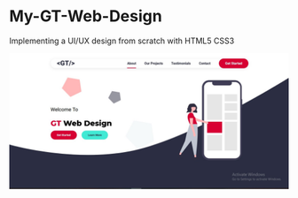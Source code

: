 # My-GT-Web-Design

Implementing a UI/UX design from scratch with HTML5 CSS3

![picture](https://github.com/tobisam2000/My-GT-Web-Design/blob/main/GT-Design.jpg)
